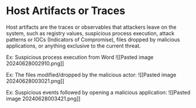 # Host Artifacts or Traces

Host artifacts are the traces or observables that attackers leave on the system, such as registry values, suspicious process execution, attack patterns or IOCs (Indicators of Compromise), files dropped by malicious applications, or anything exclusive to the current threat.

Ex: Suspicious process execution from Word
![[Pasted image 20240628002910.png]]

Ex: The files modified/dropped by the malicious actor:
![[Pasted image 20240628003021.png]]


Ex: Suspicious events followed by opening a malicious application:
![[Pasted image 20240628003421.png]]
